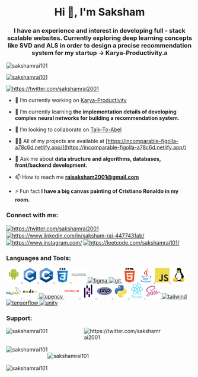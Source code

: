 <h1 align="center">Hi 👋, I'm Saksham</h1>
<h3 align="center">I have an experience and interest in developing full - stack scalable websites. Currently exploring deep learning concepts like SVD and ALS in order to design a precise recommendation system for my startup -> Karya-Productivity.a</h3>

<p align="left"> <img src="https://komarev.com/ghpvc/?username=sakshamrai101&label=Profile%20views&color=0e75b6&style=flat" alt="sakshamrai101" /> </p>

<p align="left"> <a href="https://github.com/ryo-ma/github-profile-trophy"><img src="https://github-profile-trophy.vercel.app/?username=sakshamrai101" alt="sakshamrai101" /></a> </p>

<p align="left"> <a href="https://twitter.com/https://twitter.com/sakshamrai2001" target="blank"><img src="https://img.shields.io/twitter/follow/https://twitter.com/sakshamrai2001?logo=twitter&style=for-the-badge" alt="https://twitter.com/sakshamrai2001" /></a> </p>

- 🔭 I’m currently working on [Karya-Productivity](http://www.karya-productivity.com/)

- 🌱 I’m currently learning **the implementation details of developing complex neural networks for building a recommendation system.**

- 👯 I’m looking to collaborate on [Talk-To-Abel](https://talktoabel.com/)

- 👨‍💻 All of my projects are available at [https://incomparable-figolla-a78c6d.netlify.app/](https://incomparable-figolla-a78c6d.netlify.app/)

- 💬 Ask me about **data structure and algorithms, databases, front/backend development.**

- 📫 How to reach me **raisaksham2001@gmail.com**

- ⚡ Fun fact **I have a big canvas painting of Cristiano Ronaldo in my room.**

<h3 align="left">Connect with me:</h3>
<p align="left">
<a href="https://twitter.com/https://twitter.com/sakshamrai2001" target="blank"><img align="center" src="https://raw.githubusercontent.com/rahuldkjain/github-profile-readme-generator/master/src/images/icons/Social/twitter.svg" alt="https://twitter.com/sakshamrai2001" height="30" width="40" /></a>
<a href="https://linkedin.com/in/https://www.linkedin.com/in/saksham-rai-4477431ab/" target="blank"><img align="center" src="https://raw.githubusercontent.com/rahuldkjain/github-profile-readme-generator/master/src/images/icons/Social/linked-in-alt.svg" alt="https://www.linkedin.com/in/saksham-rai-4477431ab/" height="30" width="40" /></a>
<a href="https://instagram.com/https://www.instagram.com/" target="blank"><img align="center" src="https://raw.githubusercontent.com/rahuldkjain/github-profile-readme-generator/master/src/images/icons/Social/instagram.svg" alt="https://www.instagram.com/" height="30" width="40" /></a>
<a href="https://www.leetcode.com/https://leetcode.com/sakshamrai101/" target="blank"><img align="center" src="https://raw.githubusercontent.com/rahuldkjain/github-profile-readme-generator/master/src/images/icons/Social/leet-code.svg" alt="https://leetcode.com/sakshamrai101/" height="30" width="40" /></a>
</p>

<h3 align="left">Languages and Tools:</h3>
<p align="left"> <a href="https://developer.android.com" target="_blank" rel="noreferrer"> <img src="https://raw.githubusercontent.com/devicons/devicon/master/icons/android/android-original-wordmark.svg" alt="android" width="40" height="40"/> </a> <a href="https://www.cprogramming.com/" target="_blank" rel="noreferrer"> <img src="https://raw.githubusercontent.com/devicons/devicon/master/icons/c/c-original.svg" alt="c" width="40" height="40"/> </a> <a href="https://www.w3schools.com/cpp/" target="_blank" rel="noreferrer"> <img src="https://raw.githubusercontent.com/devicons/devicon/master/icons/cplusplus/cplusplus-original.svg" alt="cplusplus" width="40" height="40"/> </a> <a href="https://www.w3schools.com/css/" target="_blank" rel="noreferrer"> <img src="https://raw.githubusercontent.com/devicons/devicon/master/icons/css3/css3-original-wordmark.svg" alt="css3" width="40" height="40"/> </a> <a href="https://expressjs.com" target="_blank" rel="noreferrer"> <img src="https://raw.githubusercontent.com/devicons/devicon/master/icons/express/express-original-wordmark.svg" alt="express" width="40" height="40"/> </a> <a href="https://www.figma.com/" target="_blank" rel="noreferrer"> <img src="https://www.vectorlogo.zone/logos/figma/figma-icon.svg" alt="figma" width="40" height="40"/> </a> <a href="https://git-scm.com/" target="_blank" rel="noreferrer"> <img src="https://www.vectorlogo.zone/logos/git-scm/git-scm-icon.svg" alt="git" width="40" height="40"/> </a> <a href="https://www.w3.org/html/" target="_blank" rel="noreferrer"> <img src="https://raw.githubusercontent.com/devicons/devicon/master/icons/html5/html5-original-wordmark.svg" alt="html5" width="40" height="40"/> </a> <a href="https://www.java.com" target="_blank" rel="noreferrer"> <img src="https://raw.githubusercontent.com/devicons/devicon/master/icons/java/java-original.svg" alt="java" width="40" height="40"/> </a> <a href="https://developer.mozilla.org/en-US/docs/Web/JavaScript" target="_blank" rel="noreferrer"> <img src="https://raw.githubusercontent.com/devicons/devicon/master/icons/javascript/javascript-original.svg" alt="javascript" width="40" height="40"/> </a> <a href="https://www.linux.org/" target="_blank" rel="noreferrer"> <img src="https://raw.githubusercontent.com/devicons/devicon/master/icons/linux/linux-original.svg" alt="linux" width="40" height="40"/> </a> <a href="https://www.mysql.com/" target="_blank" rel="noreferrer"> <img src="https://raw.githubusercontent.com/devicons/devicon/master/icons/mysql/mysql-original-wordmark.svg" alt="mysql" width="40" height="40"/> </a> <a href="https://nodejs.org" target="_blank" rel="noreferrer"> <img src="https://raw.githubusercontent.com/devicons/devicon/master/icons/nodejs/nodejs-original-wordmark.svg" alt="nodejs" width="40" height="40"/> </a> <a href="https://opencv.org/" target="_blank" rel="noreferrer"> <img src="https://www.vectorlogo.zone/logos/opencv/opencv-icon.svg" alt="opencv" width="40" height="40"/> </a> <a href="https://www.oracle.com/" target="_blank" rel="noreferrer"> <img src="https://raw.githubusercontent.com/devicons/devicon/master/icons/oracle/oracle-original.svg" alt="oracle" width="40" height="40"/> </a> <a href="https://pandas.pydata.org/" target="_blank" rel="noreferrer"> <img src="https://raw.githubusercontent.com/devicons/devicon/2ae2a900d2f041da66e950e4d48052658d850630/icons/pandas/pandas-original.svg" alt="pandas" width="40" height="40"/> </a> <a href="https://www.php.net" target="_blank" rel="noreferrer"> <img src="https://raw.githubusercontent.com/devicons/devicon/master/icons/php/php-original.svg" alt="php" width="40" height="40"/> </a> <a href="https://www.python.org" target="_blank" rel="noreferrer"> <img src="https://raw.githubusercontent.com/devicons/devicon/master/icons/python/python-original.svg" alt="python" width="40" height="40"/> </a> <a href="https://reactjs.org/" target="_blank" rel="noreferrer"> <img src="https://raw.githubusercontent.com/devicons/devicon/master/icons/react/react-original-wordmark.svg" alt="react" width="40" height="40"/> </a> <a href="https://sass-lang.com" target="_blank" rel="noreferrer"> <img src="https://raw.githubusercontent.com/devicons/devicon/master/icons/sass/sass-original.svg" alt="sass" width="40" height="40"/> </a> <a href="https://tailwindcss.com/" target="_blank" rel="noreferrer"> <img src="https://www.vectorlogo.zone/logos/tailwindcss/tailwindcss-icon.svg" alt="tailwind" width="40" height="40"/> </a> <a href="https://www.tensorflow.org" target="_blank" rel="noreferrer"> <img src="https://www.vectorlogo.zone/logos/tensorflow/tensorflow-icon.svg" alt="tensorflow" width="40" height="40"/> </a> <a href="https://unity.com/" target="_blank" rel="noreferrer"> <img src="https://www.vectorlogo.zone/logos/unity3d/unity3d-icon.svg" alt="unity" width="40" height="40"/> </a> </p>

<h3 align="left">Support:</h3>
<p><a href="https://www.buymeacoffee.com/sakshamrai101"> <img align="left" src="https://cdn.buymeacoffee.com/buttons/v2/default-yellow.png" height="50" width="210" alt="sakshamrai101" /></a><a href="https://ko-fi.com/https://twitter.com/sakshamrai2001"> <img align="left" src="https://cdn.ko-fi.com/cdn/kofi3.png?v=3" height="50" width="210" alt="https://twitter.com/sakshamrai2001" /></a></p><br><br>

<p><img align="left" src="https://github-readme-stats.vercel.app/api/top-langs?username=sakshamrai101&show_icons=true&locale=en&layout=compact" alt="sakshamrai101" /></p>

<p>&nbsp;<img align="center" src="https://github-readme-stats.vercel.app/api?username=sakshamrai101&show_icons=true&locale=en" alt="sakshamrai101" /></p>

<p><img align="center" src="https://github-readme-streak-stats.herokuapp.com/?user=sakshamrai101&" alt="sakshamrai101" /></p>

